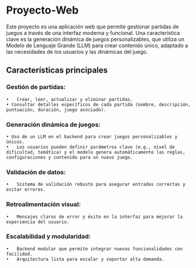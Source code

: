 # Proyecto-Web

Este proyecto es una aplicación web que permite gestionar partidas de juegos a través de una interfaz moderna y funcional. Una característica clave es la generación dinámica de juegos personalizables, que utiliza un Modelo de Lenguaje Grande (LLM) para crear contenido único, adaptado a las necesidades de los usuarios y las dinámicas del juego.

## Características principales
### Gestión de partidas:
	•	Crear, leer, actualizar y eliminar partidas.
	• Consultar detalles específicos de cada partida (nombre, descripción, puntuación, duración, juego asociado).
### Generación dinámica de juegos:
	• Uso de un LLM en el backend para crear juegos personalizables y únicos.
	•	Los usuarios pueden definir parámetros clave (e.g., nivel de dificultad, temática) y el modelo genera automáticamente las reglas, configuraciones y contenido para un nuevo juego.
### Validación de datos:
	•	Sistema de validación robusto para asegurar entradas correctas y evitar errores.
### Retroalimentación visual:
	•	Mensajes claros de error y éxito en la interfaz para mejorar la experiencia del usuario.
### Escalabilidad y modularidad:
	•	Backend modular que permite integrar nuevas funcionalidades con facilidad.
	•	Arquitectura lista para escalar y soportar alta demanda.

 
